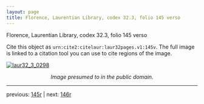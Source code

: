 ```yaml
---
layout: page
title: Florence, Laurentian Library, codex 32.3, folio 145 verso
---
```


Florence, Laurentian Library, codex 32.3, folio 145 verso

Cite this object as `urn:cite2:citelaur:laur32pages.v1:145v`.  The full image is linked to a citation tool you can use to cite regions of the image.

[![laur32_3_0298](http://www.homermultitext.org/iipsrv?IIIF=/project/homer/pyramidal/deepzoom/citelaur/laur32imgs/v1/laur32_3_0298.tif/full/800,/0/default.jpg)](http://www.homermultitext.org/ict2/?urn=urn:cite2:citelaur:laur32imgs.v1:laur32_3_0298) 

<p style="text-align: center; font-style: italic;">Image presumed to in the public domain.</p>

---

previous: [145r](../145r/) | next: [146r](../146r/)